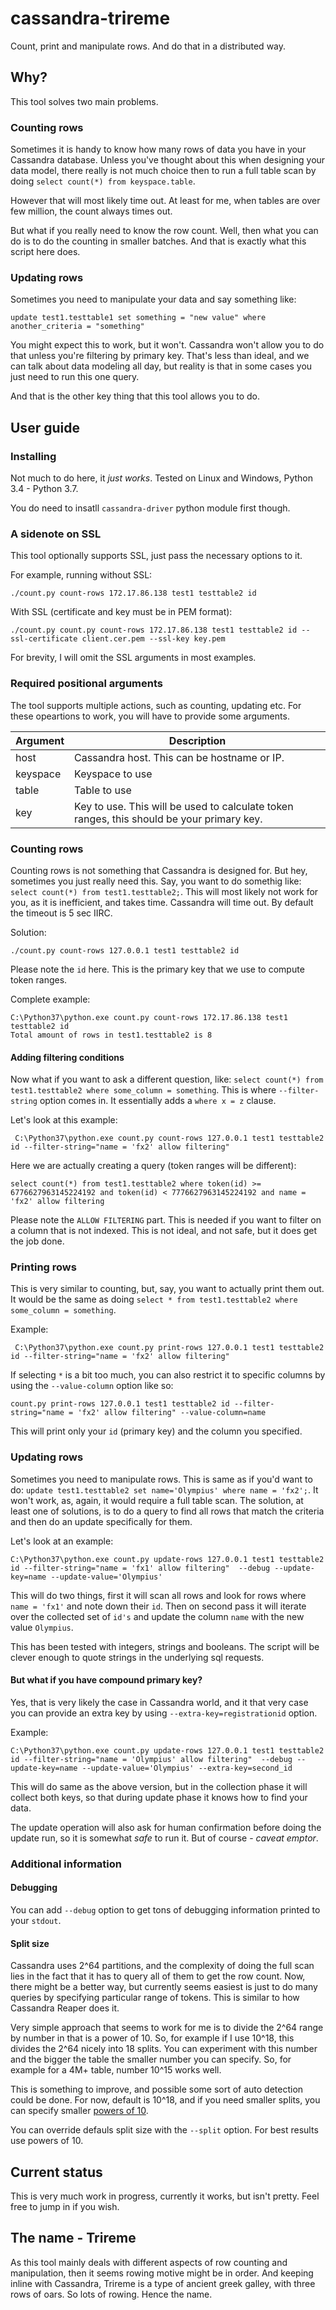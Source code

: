 # cassandra-trireme

Count, print and manipulate rows.
And do that in a distributed way.

## Why?

This tool solves two main problems.

### Counting rows

Sometimes it is handy to know how many rows of data you have in your Cassandra database.
Unless you've thought about this when designing your data model, there really is not much choice then to run a full table scan 
by doing ```select count(*) from keyspace.table```.

However that will most likely time out.
At least for me, when tables are over few million, the count always times out.

But what if you really need to know the row count.
Well, then what you can do is to do the counting in smaller batches.
And that is exactly what this script here does.


### Updating rows

Sometimes you need to manipulate your data and say something like:

```update test1.testtable1 set something = "new value" where another_criteria = "something"```

You might expect this to work, but it won't. Cassandra won't allow you to do that unless you're filtering by primary key.
That's less than ideal, and we can talk about data modeling all day, but reality is that in some cases you just need to run this one query.

And that is the other key thing that this tool allows you to do.

## User guide

### Installing

Not much to do here, it _just works_. 
Tested on Linux and Windows, Python 3.4 - Python 3.7.

You do need to insatll `cassandra-driver` python module first though.

### A sidenote on SSL

This tool optionally supports SSL, just pass the necessary options to it.

For example, running without SSL:

```./count.py count-rows 172.17.86.138 test1 testtable2 id```

With SSL (certificate and key must be in PEM format):

```./count.py count.py count-rows 172.17.86.138 test1 testtable2 id --ssl-certificate client.cer.pem --ssl-key key.pem```

For brevity, I will omit the SSL arguments in most examples.

### Required positional arguments

The tool supports multiple actions, such as counting, updating etc.
For these opeartions to work, you will have to provide some arguments.

|Argument| Description |
| --- | --- |
| host |                  Cassandra host. This can be hostname or IP.|
|keyspace        |      Keyspace to use|
|table                 |Table to use|
|key|                   Key to use. This will be used to calculate token ranges, this should be your primary key.|
  
  
### Counting rows

Counting rows is not something that Cassandra is designed for. But hey, sometimes you just really need this.
Say, you want to do somethig like: ``` select count(*) from test1.testtable2;```. 
This will most likely not work for you, as it is inefficient, and takes time. Cassandra will time out. By default the timeout is 5 sec IIRC.

Solution:
```
./count.py count-rows 127.0.0.1 test1 testtable2 id
```

Please note the `id` here. This is the primary key that we use to compute token ranges.

Complete example:
```
C:\Python37\python.exe count.py count-rows 172.17.86.138 test1 testtable2 id
Total amount of rows in test1.testtable2 is 8
```

#### Adding filtering conditions
Now what if you want to ask a different question, like: `select count(*) from test1.testtable2 where some_column = something`.
This is where `--filter-string` option comes in. It essentially adds a `where x = z` clause.

Let's look at this example:
```
 C:\Python37\python.exe count.py count-rows 127.0.0.1 test1 testtable2 id --filter-string="name = 'fx2' allow filtering"
```

Here we are actually creating a query (token ranges will be different):
```
select count(*) from test1.testtable2 where token(id) >= 6776627963145224192 and token(id) < 7776627963145224192 and name = 'fx2' allow filtering
``` 

Please note the `ALLOW FILTERING` part. This is needed if you want to filter on a column that is not indexed.
This is not ideal, and not safe, but it does get the job done.

### Printing rows

This is very similar to counting, but, say, you want to actually print them out.
It would be the same as doing `select * from test1.testtable2 where some_column = something`.

Example:
```
 C:\Python37\python.exe count.py print-rows 127.0.0.1 test1 testtable2 id --filter-string="name = 'fx2' allow filtering"
```

If selecting `*` is a bit too much, you can also restrict it to specific columns by using the `--value-column` option like so:

```
count.py print-rows 127.0.0.1 test1 testtable2 id --filter-string="name = 'fx2' allow filtering" --value-column=name
```
This will print only your `id` (primary key) and the column you specified.

### Updating rows

Sometimes you need to manipulate rows.
This is same as if you'd want to do: `update test1.testtable2 set name='Olympius' where name = 'fx2';`.
It won't work, as, again, it would require a full table scan.
The solution, at least one of solutions, is to do a query to find all rows that match the criteria and then do an update specifically for them.

Let's look at an example:
```
C:\Python37\python.exe count.py update-rows 127.0.0.1 test1 testtable2 id --filter-string="name = 'fx1' allow filtering"  --debug --update-key=name --update-value='Olympius'
```

This will do two things, first it will scan all rows and look for rows where `name = 'fx1'` and note down their `id`.
Then on second pass it will iterate over the collected set of `id's` and update the column `name` with the new value `Olympius`.

This has been tested with integers, strings and booleans. The script will be clever enough to quote strings in the underlying sql requests.

#### But what if you have compound primary key?

Yes, that is very likely the case in Cassandra world, and it that very case you can provide an extra key by using `--extra-key=registrationid` option.

Example:
```
C:\Python37\python.exe count.py update-rows 127.0.0.1 test1 testtable2 id --filter-string="name = 'Olympius' allow filtering"  --debug --update-key=name --update-value='Olympius' --extra-key=second_id
``` 
This will do same as the above version, but in the collection phase it will collect both keys, so that during update phase it knows how to find your data.

The update operation will also ask for human confirmation before doing the update run, so it is somewhat _safe_ to run it.
But of course - _caveat emptor_.



### Additional information


#### Debugging

You can add `--debug` option to get tons of debugging information printed to your `stdout`.


#### Split size

Cassandra uses 2^64 partitions, and the complexity of doing the full scan lies in the fact that it has to query all of them to get the row count.
Now, there might be a better way, but currently seems easiest is just to do many queries by specifying particular range of tokens.
This is similar to how Cassandra Reaper does it.

Very simple approach that seems to work for me is to divide the 2^64 range by number in that is a power of 10.
So, for example if I use 10^18, this divides the 2^64 nicely into 18 splits.
You can experiment with this number and the bigger the table the smaller number you can specify.
So, for example for a 4M+ table, number 10^15 works well.

This is something to improve, and possible some sort of auto detection could be done.
For now, default is 10^18, and if you need smaller splits, you can specify smaller [powers of 10](https://en.wikipedia.org/wiki/Power_of_10).

You can override defauls split size with the `--split` option. For best results use powers of 10.

## Current status

This is very much work in progress, currently it works, but isn't pretty.
Feel free to jump in if you wish.

## The name - Trireme

As this tool mainly deals with different aspects of row counting and manipulation, then it seems rowing motive might be in order.
And keeping inline with Cassandra, Trireme is a type of ancient greek galley, with three rows of oars. So lots of rowing.
Hence the name.

